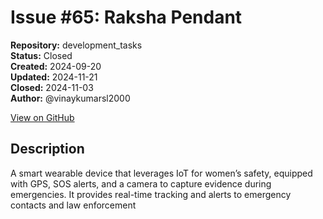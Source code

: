# Issue #65: Raksha Pendant

**Repository:** development_tasks  
**Status:** Closed  
**Created:** 2024-09-20  
**Updated:** 2024-11-21  
**Closed:** 2024-11-03  
**Author:** @vinaykumarsl2000  

[View on GitHub](https://github.com/Simtestlab/development_tasks/issues/65)

## Description

A smart wearable device that leverages IoT for women’s safety, equipped with GPS, SOS alerts, and a camera to capture evidence during emergencies. It provides real-time tracking and alerts to emergency contacts and law enforcement